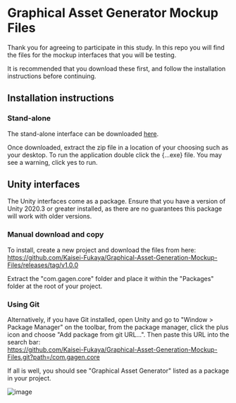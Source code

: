 # Graphical Asset Generator Mockup Files
Thank you for agreeing to participate in this study.
In this repo you will find the files for the mockup interfaces that you will be testing.

It is recommended that you download these first, and follow the installation instructions before continuing.

## Installation instructions
### Stand-alone
The stand-alone interface can be downloaded [here](https://github.com/Kaisei-Fukaya/Graphical-Asset-Generation-Mockup-Files/blob/09e65ee4ee42eac20d15d08e204103b491490e29/graphical-asset-generator_stand-alone-win32-x64.zip).

Once downloaded, extract the zip file in a location of your choosing such as your desktop. To run the application double click the {...exe} file. You may see a warning, click yes to run.

## Unity interfaces
The Unity interfaces come as a package. Ensure that you have a version of Unity 2020.3 or greater installed, as there are no guarantees this package will work with older versions. 


### Manual download and copy
To install, create a new project and download the files from here:<br/>
https://github.com/Kaisei-Fukaya/Graphical-Asset-Generation-Mockup-Files/releases/tag/v1.0.0

Extract the "com.gagen.core" folder and place it within the "Packages" folder at the root of your project.

### Using Git
Alternatively, if you have Git installed, open Unity and go to "Window > Package Manager" on the toolbar, from the package manager, click the plus icon and choose "Add package from git URL...". Then paste this URL into the search bar:<br/> 
https://github.com/Kaisei-Fukaya/Graphical-Asset-Generation-Mockup-Files.git?path=/com.gagen.core<br/>

If all is well, you should see "Graphical Asset Generator" listed as a package in your project.

![image](https://user-images.githubusercontent.com/32553821/192529720-7d08f2d8-ea7c-4c01-9698-54c17da5a49e.png)

